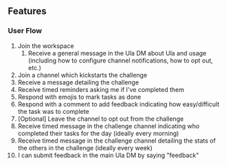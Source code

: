## Features


### User Flow
1. Join the workspace 
   1. Receive a general message in the Ula DM about Ula and usage (including how to configure channel notifications, how to opt out, etc.)
2. Join a channel which kickstarts the challenge
3. Receive a message detailing the challenge
4. Receive timed reminders asking me if I've completed them
5. Respond with emojis to mark tasks as done
6. Respond with a comment to add feedback indicating how easy/difficult the task was to complete
7. [Optional] Leave the channel to opt out from the challenge
8. Receive timed message in the challenge channel indicating who completed their tasks for the day (ideally every morning)
9. Receive timed message in the challenge channel detailing the stats of the others in the challenge (ideally every week)
10. I can submit feedback in the main Ula DM by saying "feedback"




